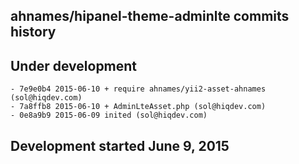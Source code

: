 ahnames/hipanel-theme-adminlte commits history
----------------------------------------------

## Under development

    - 7e9e0b4 2015-06-10 + require ahnames/yii2-asset-ahnames (sol@hiqdev.com)
    - 7a8ffb8 2015-06-10 + AdminLteAsset.php (sol@hiqdev.com)
    - 0e8a9b9 2015-06-09 inited (sol@hiqdev.com)

## Development started June 9, 2015

